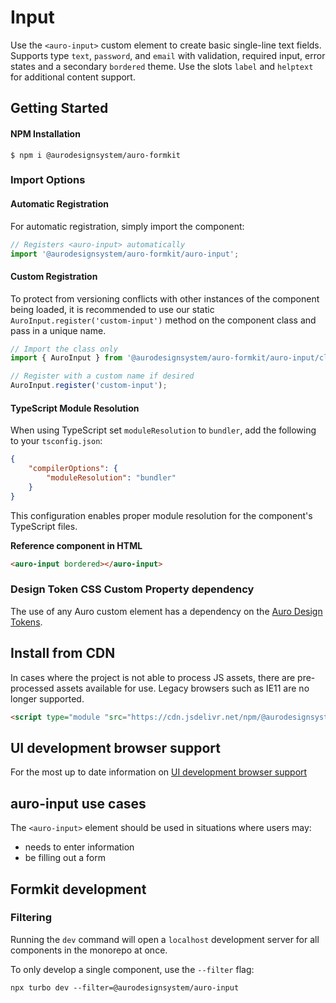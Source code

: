<!--
The README.md file is a compiled document. No edits should be made directly to this file.

README.md is created by running `npm run build:docs`.

This file is generated based on a template fetched from
`../../docs/templates/componentReadmeTemplate.md`
and copied to `./componentDocs/README.md` each time the docs are compiled.

The following sections are editable by making changes to the following files:

| SECTION                | DESCRIPTION                                       | FILE LOCATION                       |
|------------------------|---------------------------------------------------|-------------------------------------|
| Description            | Description of the component                      | `./docs/partials/description.md`    |
| Use Cases              | Examples for when to use this component           | `./docs/partials/useCases.md`       |
| Additional Information | For use to add any component specific information | `./docs/partials/readmeAddlInfo.md` |
| Component Example Code | HTML sample code of the components use            | `./apiExamples/basic.html`          |
-->

# Input
<!-- AURO-GENERATED-CONTENT:START (FILE:src=./docs/partials/description.md) -->
<!-- The below content is automatically added from ./docs/partials/description.md -->
Use the `<auro-input>` custom element to create basic single-line text fields. Supports type `text`, `password`, and `email` with validation, required input, error states and a secondary `bordered` theme. Use the slots `label` and `helptext` for additional content support.
<!-- AURO-GENERATED-CONTENT:END -->
<!-- AURO-GENERATED-CONTENT:START (FILE:src=./docs/partials/readmeAddlInfo.md) -->
<!-- The below content is automatically added from ./docs/partials/readmeAddlInfo.md -->
<!-- AURO-GENERATED-CONTENT:END -->

## Getting Started
<!-- AURO-GENERATED-CONTENT:START (FILE:src=../../docs/templates/componentInstall.md) -->
<!-- The below content is automatically added from ../../docs/templates/componentInstall.md -->

#### NPM Installation

```shell
$ npm i @aurodesignsystem/auro-formkit
```
<!-- AURO-GENERATED-CONTENT:END -->
<!-- AURO-GENERATED-CONTENT:START (FILE:src=../../docs/templates/gettingStarted.md) -->
<!-- The below content is automatically added from ../../docs/templates/gettingStarted.md -->

### Import Options

#### Automatic Registration

For automatic registration, simply import the component:

```javascript
// Registers <auro-input> automatically
import '@aurodesignsystem/auro-formkit/auro-input';
```

#### Custom Registration

To protect from versioning conflicts with other instances of the component being loaded, it is recommended to use our static `AuroInput.register('custom-input')` method on the component class and pass in a unique name.

```javascript
// Import the class only
import { AuroInput } from '@aurodesignsystem/auro-formkit/auro-input/class';

// Register with a custom name if desired
AuroInput.register('custom-input');
```

#### TypeScript Module Resolution

When using TypeScript set `moduleResolution` to `bundler`, add the following to your `tsconfig.json`:

```json
{
    "compilerOptions": {
        "moduleResolution": "bundler"
    }
}
```

This configuration enables proper module resolution for the component's TypeScript files.
<!-- AURO-GENERATED-CONTENT:END -->
**Reference component in HTML**

<!-- AURO-GENERATED-CONTENT:START (CODE:src=./apiExamples/basic.html) -->
<!-- The below code snippet is automatically added from ./apiExamples/basic.html -->

```html
<auro-input bordered></auro-input>
```
<!-- AURO-GENERATED-CONTENT:END -->

### Design Token CSS Custom Property dependency

<!-- AURO-GENERATED-CONTENT:START (REMOTE:url=https://raw.githubusercontent.com/AlaskaAirlines/WC-Generator/master/componentDocs/partials/development/designTokens.md) -->
The use of any Auro custom element has a dependency on the [Auro Design Tokens](https://auro.alaskaair.com/getting-started/developers/design-tokens).

<!-- AURO-GENERATED-CONTENT:END -->

## Install from CDN
<!-- AURO-GENERATED-CONTENT:START (FILE:src=../../docs/templates/bundleInstallDescription.md) -->
<!-- The below content is automatically added from ../../docs/templates/bundleInstallDescription.md -->
In cases where the project is not able to process JS assets, there are pre-processed assets available for use. Legacy browsers such as IE11 are no longer supported.

```html
<script type="module "src="https://cdn.jsdelivr.net/npm/@aurodesignsystem/auro-formkit@2.1.0-beta.4/auro-input/+esm"></script>
```
<!-- AURO-GENERATED-CONTENT:END -->

## UI development browser support
<!-- AURO-GENERATED-CONTENT:START (REMOTE:url=https://raw.githubusercontent.com/AlaskaAirlines/WC-Generator/master/componentDocs/partials/browserSupport.md) -->
For the most up to date information on [UI development browser support](https://auro.alaskaair.com/support/browsersSupport)

<!-- AURO-GENERATED-CONTENT:END -->

## auro-input use cases
<!-- AURO-GENERATED-CONTENT:START (FILE:src=./docs/partials/useCases.md) -->
<!-- The below content is automatically added from ./docs/partials/useCases.md -->
The `<auro-input>` element should be used in situations where users may:

* needs to enter information
* be filling out a form
<!-- AURO-GENERATED-CONTENT:END -->

## Formkit development

<!-- AURO-GENERATED-CONTENT:START (FILE:src=../../docs/partials/developmentDescription.md) -->
<!-- The below content is automatically added from ../../docs/partials/developmentDescription.md -->

### Filtering

Running the `dev` command will open a `localhost` development server for all components in the monorepo at once.

To only develop a single component, use the `--filter` flag:

```shell
npx turbo dev --filter=@aurodesignsystem/auro-input
```
<!-- AURO-GENERATED-CONTENT:END -->
